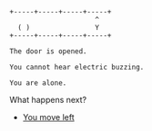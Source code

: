 
```

+-----+-----+-----+-----+
                     ^
  ( )                Y
+-----+-----+-----+-----+
```

```
The door is opened.

You cannot hear electric buzzing.

You are alone.
```


What happens next?

- [You move left](./LASER-F-D_L_PXF2.md)
